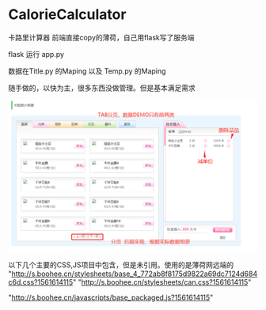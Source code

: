 # CalorieCalculator
卡路里计算器 前端直接copy的薄荷，自己用flask写了服务端


flask 运行 app.py

数据在Title.py 的Maping 以及 Temp.py 的Maping 


随手做的，以快为主，很多东西没做管理。但是基本满足需求  



![](https://github.com/liufeng3486/CalorieCalculator/blob/master/1.png?raw=true)


以下几个主要的CSS,JS项目中包含，但是未引用。使用的是薄荷网远端的
"http://s.boohee.cn/stylesheets/base_4_772ab8f8175d9822a69dc7124d684c6d.css?1561614115"
"http://s.boohee.cn/stylesheets/can.css?1561614115"

"http://s.boohee.cn/javascripts/base_packaged.js?1561614115" 
